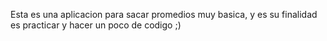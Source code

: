 

Esta es una aplicacion para sacar promedios muy basica, y es su finalidad es practicar y hacer un poco de codigo ;)

